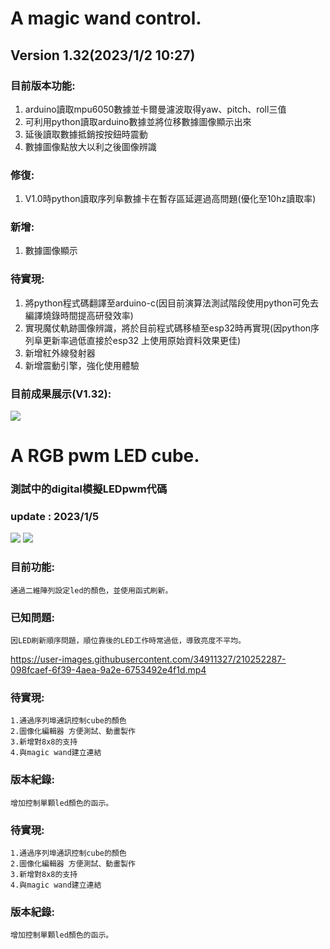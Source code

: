 # A magic wand control.
## **Version 1.32(2023/1/2 10:27)**
### 目前版本功能:
1. arduino讀取mpu6050數據並卡爾曼濾波取得yaw、pitch、roll三值
2. 可利用python讀取arduino數據並將位移數據圖像顯示出來
3. 延後讀取數據抵銷按按鈕時震動
4. 數據圖像點放大以利之後圖像辨識
### 修復: 
1. V1.0時python讀取序列阜數據卡在暫存區延遲過高問題(優化至10hz讀取率)
### 新增:
1. 數據圖像顯示
### 待實現:
1. 將python程式碼翻譯至arduino-c(因目前演算法測試階段使用python可免去編譯燒錄時間提高研發效率)
2. 實現魔仗軌跡圖像辨識，將於目前程式碼移植至esp32時再實現(因python序列阜更新率過低直接於esp32
上使用原始資料效果更佳)
3. 新增紅外線發射器
4. 新增震動引擎，強化使用體驗
### 目前成果展示(V1.32):
[![](https://img.onl/L12P2h)](https://photos.app.goo.gl/5FmcTnXPaZoideAj7)
# A RGB pwm LED cube.
### **測試中的digital模擬LEDpwm代碼**
### update : 2023/1/5

[![](https://img.shields.io/badge/CubeDrive.ino-1.5.1.one-green)](https://github.com/samjocker/Magic_wandXLED_cube/blob/main/RGBLED-Cube%208%C2%B3/cubedrive1.5.1.d.ino)
[![](https://img.shields.io/badge/CubeDrive.ino-Debug-red)](https://github.com/samjocker/Magic_wandXLED_cube/blob/main/RGBLED-Cube%208%C2%B3/cubedrive0.2.st.ino)


### 目前功能:
    通過二維陣列設定led的顏色，並使用函式刷新。
### 已知問題:
    因LED刷新順序問題，順位靠後的LED工作時常過低，導致亮度不平均。

https://user-images.githubusercontent.com/34911327/210252287-098fcaef-6f39-4aea-9a2e-6753492e4f1d.mp4


### 待實現:
    1.通過序列埠通訊控制cube的顏色
    2.圖像化編輯器 方便測試、動畫製作
    3.新增對8x8的支持
    4.與magic wand建立連結
### 版本紀錄:
    增加控制單顆led顏色的函示。


### 待實現:
    1.通過序列埠通訊控制cube的顏色
    2.圖像化編輯器 方便測試、動畫製作
    3.新增對8x8的支持
    4.與magic wand建立連結
### 版本紀錄:
    增加控制單顆led顏色的函示。
